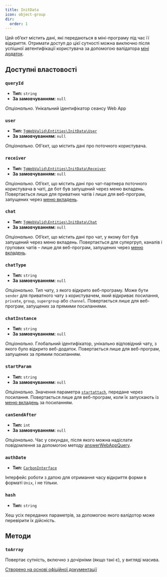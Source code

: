 ```yaml
---
title: InitData
icon: object-group
dir:
  order: 1
---
```


Цей об’єкт містить дані, які передаються в міні-програму під час її відкриття. Отримати доступ до цієї сутності можна виключно після успішної автентифікації користувача за допомогою валідатора [міні додаток](../../validator/web-app.md).

## Доступні властовості

### `queryId`

- **Тип:** `string`
- **За замовчуванням:** `null`

_Опціонально._ Унікальний ідентифікатор сеансу Web App

### `user`

- **Тип:** [`TgWebValid\Entities\InitData\User`](./user.md)
- **За замовчуванням:** `null`

_Опціонально._ Об'єкт, що містить дані про поточного користувача.

### `receiver`

- **Тип:** [`TgWebValid\Entities\InitData\Receiver`](./receiver.md)
- **За замовчуванням:** `null`

_Опціонально._ Об’єкт, що містить дані про чат-партнера поточного користувача в чаті, де бот був запущений через меню вкладень. Повертається лише для приватних чатів і лише для веб-програм, запущених через [меню вкладень](https://core.telegram.org/bots/webapps#adding-bots-to-the-attachment-menu).

### `chat`

- **Тип:** [`TgWebValid\Entities\InitData\Chat`](./chat.md)
- **За замовчуванням:** `null`

_Опціонально._ Об’єкт, що містить дані про чат, у якому бот був запущений через меню вкладень. Повертається для супергруп, каналів і групових чатів – лише для веб-програм, запущених через [меню вкладень](https://core.telegram.org/bots/webapps#adding-bots-to-the-attachment-menu).

### `chatType`

- **Тип:** `string`
- **За замовчуванням:** `null`

_Опціонально._ Тип чату, з якого відкрито веб-програму. Може бути `sender` для приватного чату з користувачем, який відкриває посилання, `private`, `group`, `supergroup` або `channel`. Повертається лише для веб-програм, запущених за прямими посиланнями.

### `chatInstance`

- **Тип:** `string`
- **За замовчуванням:** `null`

_Опціонально._ Глобальний ідентифікатор, унікально відповідний чату, з якого було відкрито веб-додаток. Повертається лише для веб-програм, запущених за прямим посиланням.

### `startParam`

- **Тип:** `string`
- **За замовчуванням:** `null`

_Опціонально._ Значення параметра [`startattach`](https://core.telegram.org/bots/webapps#adding-bots-to-the-attachment-menu), передане через посилання. Повертається лише для веб-програм, коли їх запускають із [меню вкладень](https://core.telegram.org/bots/webapps#adding-bots-to-the-attachment-menu) за посиланням.

### `canSendAfter`

- **Тип:** `int`
- **За замовчуванням:** `null`

_Опціонально._ Час у секундах, після якого можна надіслати повідомлення за допомогою методу [answerWebAppQuery](https://core.telegram.org/bots/api#answerwebappquery).

### `authDate`

- **Тип:** [`CarbonInterface`](https://carbon.nesbot.com/docs/)

Інтерфейс роботи з датою для отримання часу відкриття форми в форматі `Unix`, і не тільки.

### `hash`

- **Тип:** `string`

Хеш усіх переданих параметрів, за допомогою якого валідотор може перевірити їх дійсність.

## Методи

### `toArray`

Повертає сутність, включно з дочірніми (якщо такі є), у вигляді масива.

[Створено на основі офіційної документації](https://core.telegram.org/bots/webapps#webappinitdata)